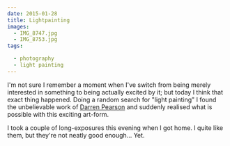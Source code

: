 ```yaml
---
date: 2015-01-28
title: Lightpainting
images:
  - IMG_8747.jpg
  - IMG_8753.jpg
tags:

  - photography
  - light painting
---
```

I'm not sure I remember a moment when I've switch from being merely interested in something to being actually excited by it; but today I think that exact thing happened. Doing a random search for "light painting" I found the unbelievable work of [Darren Pearson](https://twitter.com/dariustwin) and suddenly realised what is possible with this exciting art-form. 

I took a couple of long-exposures this evening when I got home. I quite like them, but they're not neatly good enough... Yet.